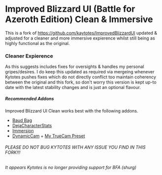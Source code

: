 Improved Blizzard UI (Battle for Azeroth Edition) Clean & Immersive
===================================================================

This is a fork of https://github.com/kaytotes/ImprovedBlizzardUI updated & adjusted for a cleaner and more immersive expierence whilst still being as highly functional as the original.


### Cleaner Expierence
As this suggests includes fixes for oversights & handles my personal gripes/desires. I do keep this updated as required via mergeing whenever Kytotes pushes fixes which do not directly conflict too maintain coherency between the original and this fork, so don't worry this version is kept up-to date with the latest stability changes and is just an optional flavour.


##### Recommended Addons
Improved Blizzard UI Clean works best with the following addons.

* [Baud Bag](https://www.curseforge.com/wow/addons/baud-bag)
* [DejaCharacterStats](https://www.curseforge.com/wow/addons/dejacharacterstats)
* [Immersion](https://wow.curseforge.com/projects/immersion)
* [DynamicCam](https://wow.curseforge.com/projects/dynamiccam) + [My TrueCam Preset](https://pastebin.com/JY12CPND)


###### PLEASE DO NOT BUG KYTOTES WITH ANY ISSUE YOU FIND IN THIS FORK!!!
###### It appears Kytotes is no longer providing support for BFA (shurg)

